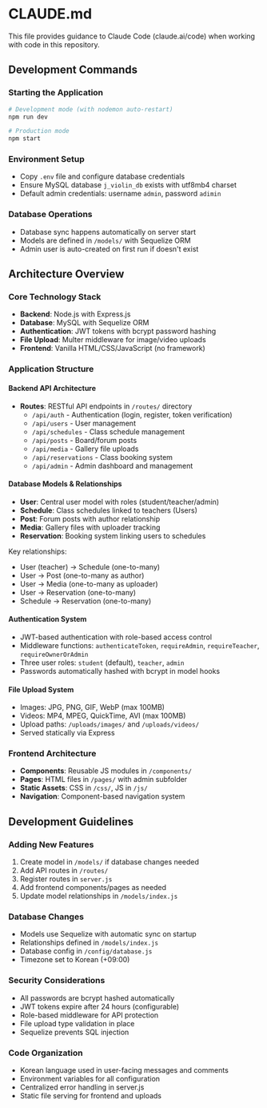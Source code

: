 # CLAUDE.md

This file provides guidance to Claude Code (claude.ai/code) when working with code in this repository.

## Development Commands

### Starting the Application
```bash
# Development mode (with nodemon auto-restart)
npm run dev

# Production mode
npm start
```

### Environment Setup
- Copy `.env` file and configure database credentials
- Ensure MySQL database `j_violin_db` exists with utf8mb4 charset
- Default admin credentials: username `admin`, password `adimin`

### Database Operations
- Database sync happens automatically on server start
- Models are defined in `/models/` with Sequelize ORM
- Admin user is auto-created on first run if doesn't exist

## Architecture Overview

### Core Technology Stack
- **Backend**: Node.js with Express.js
- **Database**: MySQL with Sequelize ORM
- **Authentication**: JWT tokens with bcrypt password hashing
- **File Upload**: Multer middleware for image/video uploads
- **Frontend**: Vanilla HTML/CSS/JavaScript (no framework)

### Application Structure

#### Backend API Architecture
- **Routes**: RESTful API endpoints in `/routes/` directory
  - `/api/auth` - Authentication (login, register, token verification)
  - `/api/users` - User management
  - `/api/schedules` - Class schedule management
  - `/api/posts` - Board/forum posts
  - `/api/media` - Gallery file uploads
  - `/api/reservations` - Class booking system
  - `/api/admin` - Admin dashboard and management

#### Database Models & Relationships
- **User**: Central user model with roles (student/teacher/admin)
- **Schedule**: Class schedules linked to teachers (Users)
- **Post**: Forum posts with author relationship
- **Media**: Gallery files with uploader tracking
- **Reservation**: Booking system linking users to schedules

Key relationships:
- User (teacher) → Schedule (one-to-many)
- User → Post (one-to-many as author)
- User → Media (one-to-many as uploader)
- User → Reservation (one-to-many)
- Schedule → Reservation (one-to-many)

#### Authentication System
- JWT-based authentication with role-based access control
- Middleware functions: `authenticateToken`, `requireAdmin`, `requireTeacher`, `requireOwnerOrAdmin`
- Three user roles: `student` (default), `teacher`, `admin`
- Passwords automatically hashed with bcrypt in model hooks

#### File Upload System
- Images: JPG, PNG, GIF, WebP (max 100MB)
- Videos: MP4, MPEG, QuickTime, AVI (max 100MB)
- Upload paths: `/uploads/images/` and `/uploads/videos/`
- Served statically via Express

### Frontend Architecture
- **Components**: Reusable JS modules in `/components/`
- **Pages**: HTML files in `/pages/` with admin subfolder
- **Static Assets**: CSS in `/css/`, JS in `/js/`
- **Navigation**: Component-based navigation system

## Development Guidelines

### Adding New Features
1. Create model in `/models/` if database changes needed
2. Add API routes in `/routes/`
3. Register routes in `server.js`
4. Add frontend components/pages as needed
5. Update model relationships in `/models/index.js`

### Database Changes
- Models use Sequelize with automatic sync on startup
- Relationships defined in `/models/index.js`
- Database config in `/config/database.js`
- Timezone set to Korean (+09:00)

### Security Considerations
- All passwords are bcrypt hashed automatically
- JWT tokens expire after 24 hours (configurable)
- Role-based middleware for API protection
- File upload type validation in place
- Sequelize prevents SQL injection

### Code Organization
- Korean language used in user-facing messages and comments
- Environment variables for all configuration
- Centralized error handling in server.js
- Static file serving for frontend and uploads
